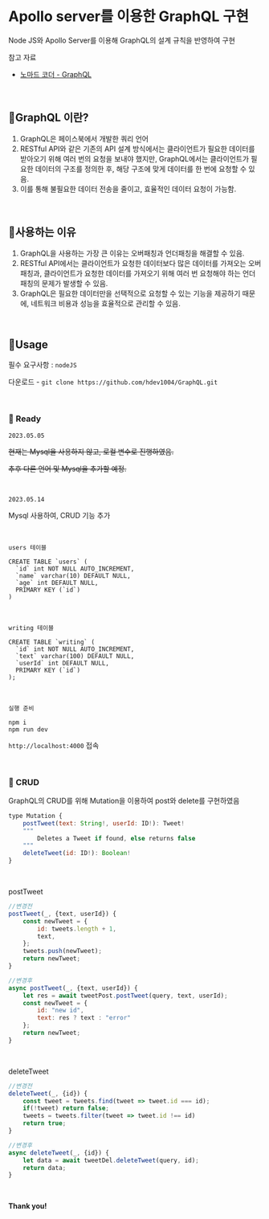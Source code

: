# Apollo server를 이용한 GraphQL 구현

Node JS와 Apollo Server를 이용해 GraphQL의 설계 규칙을 반영하여 구현

참고 자료

- [노마드 코더 - GraphQL](https://nomadcoders.co/graphql-for-beginners/lobby?gad=1&gclid=Cj0KCQjw0tKiBhC6ARIsAAOXutlzEYvK3TlXjFMtREUjTyLZly1_VgZ4kRKV3Bnp777sjaOikuEk3Y8aAjk8EALw_wcB)

<br>

## 📕GraphQL 이란?

1. GraphQL은 페이스북에서 개발한 쿼리 언어 
2. RESTful API와 같은 기존의 API 설계 방식에서는 클라이언트가 필요한 데이터를 받아오기 위해 여러 번의 요청을 보내야 했지만, GraphQL에서는 클라이언트가 필요한 데이터의 구조를 정의한 후, 해당 구조에 맞게 데이터를 한 번에 요청할 수 있음. 
3. 이를 통해 불필요한 데이터 전송을 줄이고, 효율적인 데이터 요청이 가능함.

<br>

## 📕사용하는 이유
1. GraphQL을 사용하는 가장 큰 이유는 오버패칭과 언더패칭을 해결할 수 있음. 
2. RESTful API에서는 클라이언트가 요청한 데이터보다 많은 데이터를 가져오는 오버패칭과, 클라이언트가 요청한 데이터를 가져오기 위해 여러 번 요청해야 하는 언더패칭의 문제가 발생할 수 있음. 
3. GraphQL은 필요한 데이터만을 선택적으로 요청할 수 있는 기능을 제공하기 때문에, 네트워크 비용과 성능을 효율적으로 관리할 수 있음.


<br>

## 📕Usage

필수 요구사항 : `nodeJS`

다운로드 - `git clone https://github.com/hdev1004/GraphQL.git`

<br>

### 📖 Ready

`2023.05.05`

~~현재는 Mysql을 사용하지 않고, 로컬 변수로 진행하였음.~~

~~추후 다른 언어 및 Mysql을 추가할 예정.~~

<br>

`2023.05.14`

Mysql 사용하여, CRUD 기능 추가

<br>

`users 테이블`

```mysql
CREATE TABLE `users` (
  `id` int NOT NULL AUTO_INCREMENT,
  `name` varchar(10) DEFAULT NULL,
  `age` int DEFAULT NULL,
  PRIMARY KEY (`id`)
)
```

<br>

`writing 테이블`
```mysql
CREATE TABLE `writing` (
  `id` int NOT NULL AUTO_INCREMENT,
  `text` varchar(100) DEFAULT NULL,
  `userId` int DEFAULT NULL,
  PRIMARY KEY (`id`)
);
```

<br>


`실행 준비`
```
npm i
npm run dev
```

`http://localhost:4000` 접속 

<br>

### 📖 CRUD

GraphQL의 CRUD를 위해 Mutation을 이용하여 post와 delete를 구현하였음

```javascript
type Mutation {
    postTweet(text: String!, userId: ID!): Tweet!
    """
        Deletes a Tweet if found, else returns false
    """
    deleteTweet(id: ID!): Boolean!
}
```

<br>

postTweet

```javascript
//변경전
postTweet(_, {text, userId}) {
    const newTweet = {
        id: tweets.length + 1,
        text,
    };
    tweets.push(newTweet);
    return newTweet;
}

//변경후
async postTweet(_, {text, userId}) {
    let res = await tweetPost.postTweet(query, text, userId);
    const newTweet = {
        id: "new id",
        text: res ? text : "error"
    };
    return newTweet;
}

```

<br>

deleteTweet

```javascript
//변경전
deleteTweet(_, {id}) {
    const tweet = tweets.find(tweet => tweet.id === id);
    if(!tweet) return false;
    tweets = tweets.filter(tweet => tweet.id !== id)
    return true;
}

//변경후
async deleteTweet(_, {id}) {
    let data = await tweetDel.deleteTweet(query, id);
    return data;
}
```

<br>

<b>Thank you!</b>
